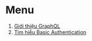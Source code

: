 # Menu
1. [Giới thiệu GraphQL](GraphQL.md)
2. [Tìm hiểu Basic Authentication](BasicAuthentication.md)
